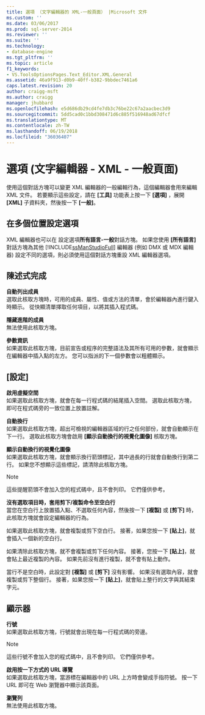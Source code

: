 ```yaml
---
title: 選項 （文字編輯器的 XML-一般頁面） |Microsoft 文件
ms.custom: ''
ms.date: 03/06/2017
ms.prod: sql-server-2014
ms.reviewer: ''
ms.suite: ''
ms.technology:
- database-engine
ms.tgt_pltfrm: ''
ms.topic: article
f1_keywords:
- VS.ToolsOptionsPages.Text_Editor.XML.General
ms.assetid: 46a9f913-d0b9-40ff-b382-9bbdec7461a6
caps.latest.revision: 20
author: craigg-msft
ms.author: craigg
manager: jhubbard
ms.openlocfilehash: e5d686db29cd4fe7db3c76be22c67a2aacbec3d9
ms.sourcegitcommit: 5dd5cad0c1bbd308471d6c885f516948ad67dfcf
ms.translationtype: MT
ms.contentlocale: zh-TW
ms.lasthandoff: 06/19/2018
ms.locfileid: "36036407"
---
```

# <a name="options-text-editor---xml---general-page"></a>選項 (文字編輯器 - XML - 一般頁面)
  使用這個對話方塊可以變更 XML 編輯器的一般編輯行為，這個編輯器會用來編輯 XML 文件。 若要顯示這些設定，請在 **[工具]** 功能表上按一下 **[選項]** ，展開 **[XML]** 子資料夾，然後按一下 **[一般]**。  
  
## <a name="setting-options-in-multiple-locations"></a>在多個位置設定選項  
 XML 編輯器也可以在 設定選項**所有語言-一般**對話方塊。 如果您使用 **[所有語言]** 對話方塊為其他 [!INCLUDE[ssManStudioFull](../includes/ssmanstudiofull-md.md)] 編輯器 (例如 DMX 或 MDX 編輯器) 設定不同的選項，則必須使用這個對話方塊重設 XML 編輯器選項。  
  
## <a name="statement-completion"></a>陳述式完成  
 **自動列出成員**  
 選取此核取方塊時，可用的成員、屬性、值或方法的清單，會於編輯器內進行鍵入時顯示。 從快顯清單擇取任何項目，以將其插入程式碼。  
  
 **隱藏進階的成員**  
 無法使用此核取方塊。  
  
 **參數資訊**  
 如果選取此核取方塊，目前宣告或程序的完整語法及其所有可用的參數，就會顯示在編輯器中插入點的左方。 您可以指派的下一個參數會以粗體顯示。  
  
## <a name="settings"></a>[設定]  
 **啟用虛擬空間**  
 如果選取此核取方塊，就會在每一行程式碼的結尾插入空間。 選取此核取方塊，即可在程式碼旁的一致位置上放置註解。  
  
 **自動換行**  
 如果選取此核取方塊，超出可檢視的編輯器區域的行之任何部份，就會自動顯示在下一行。 選取此核取方塊會啟用 **[顯示自動換行的視覺化圖像]** 核取方塊。  
  
 **顯示自動換行的視覺化圖像**  
 如果選取此核取方塊，就會顯示換行箭頭標記，其中過長的行就會自動換行到第二行。 如果您不想顯示這些標記，請清除此核取方塊。  
  
> [!NOTE]  
>  這些提醒箭頭不會加入您的程式碼中，且不會列印。 它們僅供參考。  
  
 **沒有選取項目時，套用剪下/複製命令至空白行**  
 當您在空白行上放置插入點、不選取任何內容，然後按一下 **[複製]** 或 **[剪下]** 時，此核取方塊就會設定編輯器的行為。  
  
 如果選取此核取方塊，就會複製或剪下空白行。 接著，如果您按一下 **[貼上]**，就會插入一個新的空白行。  
  
 如果清除此核取方塊，就不會複製或剪下任何內容。 接著，您按一下 **[貼上]**，就會貼上最近複製的內容。 如果先前沒有進行複製，就不會有貼上動作。  
  
 當行不是空白時，此設定對 **[複製]** 或 **[剪下]** 沒有影響。 如果沒有選取內容，就會複製或剪下整個行。 接著，如果您按一下 **[貼上]**，就會貼上整行的文字與其結束字元。  
  
## <a name="display"></a>顯示器  
 **行號**  
 如果選取此核取方塊，行號就會出現在每一行程式碼的旁邊。  
  
> [!NOTE]  
>  這些行號不會加入您的程式碼中，且不會列印。 它們僅供參考。  
  
 **啟用按一下方式的 URL 導覽**  
 如果選取此核取方塊，當游標在編輯器中的 URL 上方時會變成手指符號。 按一下 URL 即可在 Web 瀏覽器中顯示該頁面。  
  
 **瀏覽列**  
 無法使用此核取方塊。  
  
  